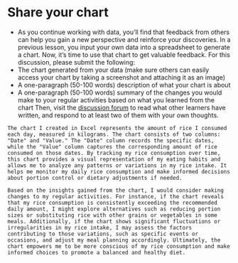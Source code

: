 # Share your chart

- As you continue working with data, you’ll find that feedback from others can help you gain a new perspective and reinforce your discoveries. In a previous lesson, you input your own data into a spreadsheet to generate a chart. Now, it’s time to use that chart to get valuable feedback. For this discussion, please submit the following:
- The chart generated from your data (make sure others can easily access your chart by taking a screenshot and attaching it as an image)
- A one-paragraph (50-100 words) description of what your chart is about
- A one-paragraph (50-100 words) summary of the changes you would make to your regular activities based on what you learned from the chart
Then, visit the [discussion forum](https://www.coursera.org/learn/foundations-data/discussions) to read what other learners have written, and respond to at least two of them with your own thoughts.

```response
The chart I created in Excel represents the amount of rice I consumed each day, measured in kilograms. The chart consists of two columns: "Date" and "Value." The "Date" column records the specific dates, while the "Value" column captures the corresponding amount of rice consumed on those dates. By tracking my rice consumption over time, this chart provides a visual representation of my eating habits and allows me to analyze any patterns or variations in my rice intake. It helps me monitor my daily rice consumption and make informed decisions about portion control or dietary adjustments if needed.

Based on the insights gained from the chart, I would consider making changes to my regular activities. For instance, if the chart reveals that my rice consumption is consistently exceeding the recommended daily amount, I might explore alternatives such as reducing portion sizes or substituting rice with other grains or vegetables in some meals. Additionally, if the chart shows significant fluctuations or irregularities in my rice intake, I may assess the factors contributing to those variations, such as specific events or occasions, and adjust my meal planning accordingly. Ultimately, the chart empowers me to be more conscious of my rice consumption and make informed choices to promote a balanced and healthy diet.
```
